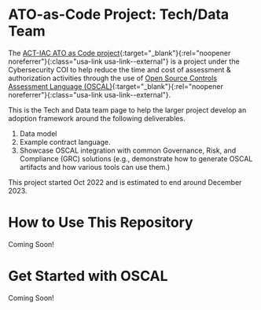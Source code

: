 # ATO-as-Code Project: Tech/Data Team

The [ACT-IAC ATO as Code project](https://www.actiac.org/project-activity/ato-code){:target="_blank"}{:rel="noopener noreferrer"}{:class="usa-link usa-link--external"} is a project under the Cybersecurity COI to help reduce the time and cost of assessment & authorization activities through the use of [Open Source Controls Assessment Language (OSCAL)](https://pages.nist.gov/OSCAL/){:target="_blank"}{:rel="noopener noreferrer"}{:class="usa-link usa-link--external"}.

This is the Tech and Data team page to help the larger project develop an adoption framework around the following deliverables.
1. Data model
2. Example contract language.
3. Showcase OSCAL integration with common Governance, Risk, and Compliance (GRC) solutions (e.g., demonstrate how to generate OSCAL artifacts and how various tools can use them.)

This project started Oct 2022 and is estimated to end around December 2023.

# How to Use This Repository
Coming Soon!

# Get Started with OSCAL
Coming Soon!
